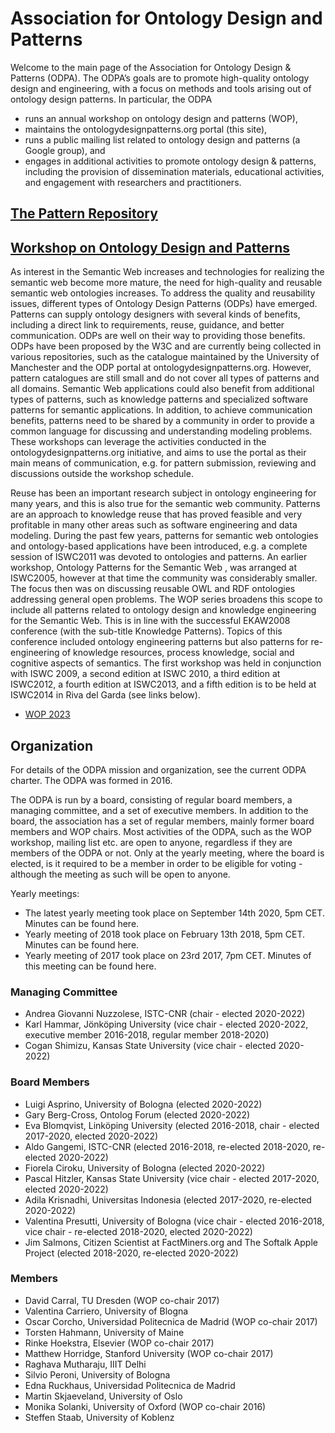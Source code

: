 # Association for Ontology Design and Patterns
Welcome to the main page of the Association for Ontology Design & Patterns (ODPA). The ODPA’s goals are to promote high-quality ontology design and engineering, with a focus on methods and tools arising out of ontology design patterns. In particular, the ODPA

* runs an annual workshop on ontology design and patterns (WOP),
* maintains the ontologydesignpatterns.org portal (this site),
* runs a public mailing list related to ontology design and patterns (a Google group), and
* engages in additional activities to promote ontology design & patterns, including the provision of dissemination materials, educational activities, and engagement with researchers and practitioners. 

## [The Pattern Repository](https://odpa.github.io/patterns-repository/)

## [Workshop on Ontology Design and Patterns](https://odpa.github.io/workshop-on-ontology-design-and-patterns/)
As interest in the Semantic Web increases and technologies for realizing the semantic web become more mature, the need for high-quality and reusable semantic web ontologies increases. To address the quality and reusability issues, different types of Ontology Design Patterns (ODPs) have emerged. Patterns can supply ontology designers with several kinds of benefits, including a direct link to requirements, reuse, guidance, and better communication. ODPs are well on their way to providing those benefits. ODPs have been proposed by the W3C and are currently being collected in various repositories, such as the catalogue maintained by the University of Manchester and the ODP portal at ontologydesignpatterns.org. However, pattern catalogues are still small and do not cover all types of patterns and all domains. Semantic Web applications could also benefit from additional types of patterns, such as knowledge patterns and specialized software patterns for semantic applications. In addition, to achieve communication benefits, patterns need to be shared by a community in order to provide a common language for discussing and understanding modeling problems. These workshops can leverage the activities conducted in the ontologydesignpatterns.org initiative, and aims to use the portal as their main means of communication, e.g. for pattern submission, reviewing and discussions outside the workshop schedule.

Reuse has been an important research subject in ontology engineering for many years, and this is also true for the semantic web community. Patterns are an approach to knowledge reuse that has proved feasible and very profitable in many other areas such as software engineering and data modeling. During the past few years, patterns for semantic web ontologies and ontology-based applications have been introduced, e.g. a complete session of ISWC2011 was devoted to ontologies and patterns. An earlier workshop, Ontology Patterns for the Semantic Web , was arranged at ISWC2005, however at that time the community was considerably smaller. The focus then was on discussing reusable OWL and RDF ontologies addressing general open problems. The WOP series broadens this scope to include all patterns related to ontology design and knowledge engineering for the Semantic Web. This is in line with the successful EKAW2008 conference (with the sub-title Knowledge Patterns). Topics of this conference included ontology engineering patterns but also patterns for re-engineering of knowledge resources, process knowledge, social and cognitive aspects of semantics. The first workshop was held in conjunction with ISWC 2009, a second edition at ISWC 2010, a third edition at ISWC2012, a fourth edition at ISWC2013, and a fifth edition is to be held at ISWC2014 in Riva del Garda (see links below). 

* [WOP 2023](https://odpa.github.io/workshop-on-ontology-design-and-patterns/2023/index.html)

## Organization
For details of the ODPA mission and organization, see the current ODPA charter. The ODPA was formed in 2016.

The ODPA is run by a board, consisting of regular board members, a managing committee, and a set of executive members. In addition to the board, the association has a set of regular members, mainly former board members and WOP chairs. Most activities of the ODPA, such as the WOP workshop, mailing list etc. are open to anyone, regardless if they are members of the ODPA or not. Only at the yearly meeting, where the board is elected, is it required to be a member in order to be eligible for voting - although the meeting as such will be open to anyone.

Yearly meetings:
* The latest yearly meeting took place on September 14th 2020, 5pm CET. Minutes can be found here.
* Yearly meeting of 2018 took place on February 13th 2018, 5pm CET. Minutes can be found here.
* Yearly meeting of 2017 took place on 23rd 2017, 7pm CET. Minutes of this meeting can be found here.

### Managing Committee 
* Andrea Giovanni Nuzzolese, ISTC-CNR (chair - elected 2020-2022)
* Karl Hammar, Jönköping University (vice chair - elected 2020-2022, executive member 2016-2018, regular member 2018-2020)
* Cogan Shimizu, Kansas State University (vice chair - elected 2020-2022)

### Board Members
* Luigi Asprino, University of Bologna (elected 2020-2022)
* Gary Berg-Cross, Ontolog Forum (elected 2020-2022)
* Eva Blomqvist, Linköping University (elected 2016-2018, chair - elected 2017-2020, elected 2020-2022)
* Aldo Gangemi, ISTC-CNR (elected 2016-2018, re-elected 2018-2020, re-elected 2020-2022)
* Fiorela Ciroku, University of Bologna (elected 2020-2022)
* Pascal Hitzler, Kansas State University (vice chair - elected 2017-2020, elected 2020-2022)
* Adila Krisnadhi, Universitas Indonesia (elected 2017-2020, re-elected 2020-2022)
* Valentina Presutti, University of Bologna (vice chair - elected 2016-2018, vice chair - re-elected 2018-2020, elected 2020-2022)
* Jim Salmons, Citizen Scientist at FactMiners.org and The Softalk Apple Project (elected 2018-2020, re-elected 2020-2022)

### Members
* David Carral, TU Dresden (WOP co-chair 2017)
* Valentina Carriero, University of Blogna
* Oscar Corcho, Universidad Politecnica de Madrid (WOP co-chair 2017)
* Torsten Hahmann, University of Maine
* Rinke Hoekstra, Elsevier (WOP co-chair 2017)
* Matthew Horridge, Stanford University (WOP co-chair 2017)
* Raghava Mutharaju, IIIT Delhi
* Silvio Peroni, University of Bologna
* Edna Ruckhaus, Universidad Politecnica de Madrid
* Martin Skjaeveland, University of Oslo
* Monika Solanki, University of Oxford (WOP co-chair 2016)
* Steffen Staab, University of Koblenz 
